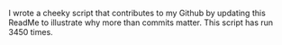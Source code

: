 I wrote a cheeky script that contributes to my Github by updating this ReadMe to illustrate why more than commits matter. This script has run 3450 times.